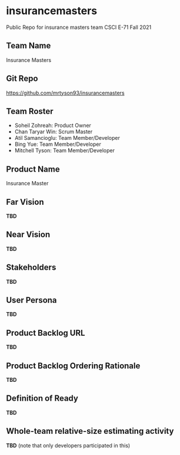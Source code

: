 # insurancemasters

Public Repo for insurance masters team CSCI E-71 Fall 2021

## Team Name

Insurance Masters

## Git Repo

<https://github.com/mrtyson93/insurancemasters>

## Team Roster

- Soheil Zohreah: Product Owner
- Chan Taryar Win: Scrum Master
- Atil Samancioglu: Team Member/Developer
- Bing Yue: Team Member/Developer
- Mitchell Tyson: Team Member/Developer

## Product Name

Insurance Master

## Far Vision

**TBD**

## Near Vision

**TBD**

## Stakeholders

**TBD**

## User Persona

**TBD**

## Product Backlog URL

**TBD**

## Product Backlog Ordering Rationale

**TBD**

## Definition of Ready

**TBD**

## Whole-team relative-size estimating activity

**TBD** (note that only developers participated in this)
